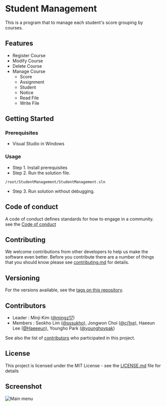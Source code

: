 # Student Management
This is a program that to manage each student's score grouping by courses.

## Features
* Register Course
* Modify Course
* Delete Course
* Manage Course
	* Score
	* Assignment
	* Student
	* Notice
	* Read File
	* Write File

## Getting Started
### Prerequisites

* Visual Studio in Windows

### Usage

* Step 1. Install prerequisites
* Step 2. Run the solution file.
```
/root/StudentManagement/StudentManagement.sln
```
* Step 3. Run solution without debugging. 

## Code of conduct
A code of conduct defines standards for how to engage in a community. see the [Code of conduct](CODE_OF_CONDUCT.md)

## Contributing

We welcome contributions from other developers to help us make the software even better. Before you contribute there are a number of things that you should know please see [contributing.md](CONTRIBUTING.md) for details.

## Versioning

For the versions available, see the [tags on this repository](https://github.com/mingz17/OpenSW_Team2_StudentManagement/tags). 

## Contributors

* Leader : Minji Kim ([@mingz17](https://github.com/mingz17))
* Members : Seokho Lim ([@sssukho](https://github.com/sssukho)), Jongwon Choi ([@cj1ne](https://github.com/cj1ne)), Haeeun Lee ([@Haeeeun](https://github.com/Haeeeun)), Youngho Park ([@younghovpak](https://github.com/younghovpak)) 

See also the list of [contributors](https://github.com/mingz17/OpenSW_Team2_StudentManagement/graphs/contributors) who participated in this project.

## License

This project is licensed under the MIT License - see the [LICENSE.md](LICENSE.md) file for details

## Screenshot
![Main menu](https://user-images.githubusercontent.com/26853043/40468864-a0a20b2c-5f69-11e8-8089-8addc2a0d50e.PNG)
